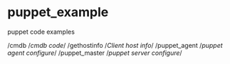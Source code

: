 puppet_example
==============

puppet code examples

/cmdb                                                                                 /*cmdb code*/
/gethostinfo                                                                          /*Client host info*/
/puppet_agent                                                                         /*puppet agent configure*/
/puppet_master                                                                        /*puppet server configure*/
